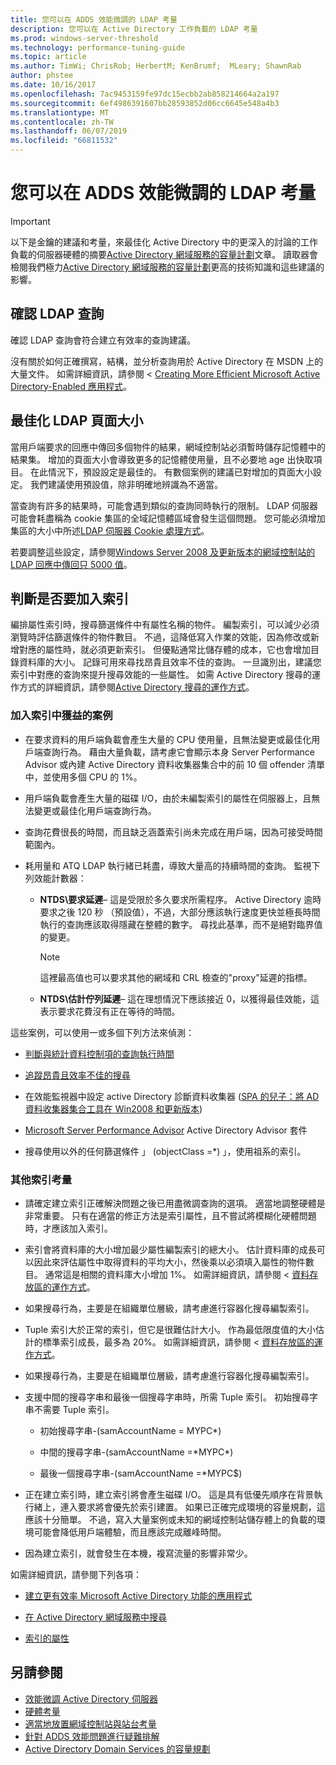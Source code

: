 ```yaml
---
title: 您可以在 ADDS 效能微調的 LDAP 考量
description: 您可以在 Active Directory 工作負載的 LDAP 考量
ms.prod: windows-server-threshold
ms.technology: performance-tuning-guide
ms.topic: article
ms.author: TimWi; ChrisRob; HerbertM; KenBrumf;  MLeary; ShawnRab
author: phstee
ms.date: 10/16/2017
ms.openlocfilehash: 7ac9453159fe97dc15ecbb2ab858214664a2a197
ms.sourcegitcommit: 6ef4986391607bb28593852d06cc6645e548a4b3
ms.translationtype: MT
ms.contentlocale: zh-TW
ms.lasthandoff: 06/07/2019
ms.locfileid: "66811532"
---
```

# <a name="ldap-considerations-in-adds-performance-tuning"></a>您可以在 ADDS 效能微調的 LDAP 考量

> [!IMPORTANT]
> 以下是金鑰的建議和考量，來最佳化 Active Directory 中的更深入的討論的工作負載的伺服器硬體的摘要[Active Directory 網域服務的容量計劃](https://go.microsoft.com/fwlink/?LinkId=324566)文章。 讀取器會檢閱我們極力[Active Directory 網域服務的容量計劃](https://go.microsoft.com/fwlink/?LinkId=324566)更高的技術知識和這些建議的影響。

## <a name="verify-ldap-queries"></a>確認 LDAP 查詢

確認 LDAP 查詢會符合建立有效率的查詢建議。

沒有關於如何正確撰寫，結構，並分析查詢用於 Active Directory 在 MSDN 上的大量文件。 如需詳細資訊，請參閱 < [Creating More Efficient Microsoft Active Directory-Enabled 應用程式](https://msdn.microsoft.com/library/ms808539.aspx)。

## <a name="optimize-ldap-page-sizes"></a>最佳化 LDAP 頁面大小

當用戶端要求的回應中傳回多個物件的結果，網域控制站必須暫時儲存記憶體中的結果集。 增加的頁面大小會導致更多的記憶體使用量，且不必要地 age 出快取項目。 在此情況下，預設設定是最佳的。 有數個案例的建議已對增加的頁面大小設定。 我們建議使用預設值，除非明確地辨識為不適當。

當查詢有許多的結果時，可能會遇到類似的查詢同時執行的限制。  LDAP 伺服器可能會耗盡稱為 cookie 集區的全域記憶體區域會發生這個問題。  您可能必須增加集區的大小中所述[LDAP 伺服器 Cookie 處理方式](https://technet.microsoft.com/windows-server-docs/identity/ad-ds/manage/how-ldap-server-cookies-are-handled)。

若要調整這些設定，請參閱[Windows Server 2008 及更新版本的網域控制站的 LDAP 回應中傳回只 5000 值](https://support.microsoft.com/kb/2009267)。

## <a name="determine-whether-to-add-indices"></a>判斷是否要加入索引

編排屬性索引時，搜尋篩選條件中有屬性名稱的物件。 編製索引，可以減少必須瀏覽時評估篩選條件的物件數目。 不過，這降低寫入作業的效能，因為修改或新增對應的屬性時，就必須更新索引。 但優點通常比儲存體的成本，它也會增加目錄資料庫的大小。 記錄可用來尋找昂貴且效率不佳的查詢。 一旦識別出，建議您索引中對應的查詢來提升搜尋效能的一些屬性。 如需 Active Directory 搜尋的運作方式的詳細資訊，請參閱[Active Directory 搜尋的運作方式](https://technet.microsoft.com/library/cc755809.aspx)。

### <a name="scenarios-that-benefit-in-adding-indices"></a>加入索引中獲益的案例

-   在要求資料的用戶端負載會產生大量的 CPU 使用量，且無法變更或最佳化用戶端查詢行為。 藉由大量負載，請考慮它會顯示本身 Server Performance Advisor 或內建 Active Directory 資料收集器集合中的前 10 個 offender 清單中，並使用多個 CPU 的 1%。

-   用戶端負載會產生大量的磁碟 I/O，由於未編製索引的屬性在伺服器上，且無法變更或最佳化用戶端查詢行為。

-   查詢花費很長的時間，而且缺乏涵蓋索引尚未完成在用戶端，因為可接受時間範圍內。

- 耗用量和 ATQ LDAP 執行緒已耗盡，導致大量高的持續時間的查詢。 監視下列效能計數器：

    - **NTDS\\要求延遲**– 這是受限於多久要求所需程序。 Active Directory 逾時要求之後 120 秒 （預設值），不過，大部分應該執行速度更快並極長時間執行的查詢應該取得隱藏在整體的數字。 尋找此基準，而不是絕對臨界值的變更。

        > [!NOTE]
        > 這裡最高值也可以要求其他的網域和 CRL 檢查的"proxy"延遲的指標。

    - **NTDS\\估計佇列延遲**– 這在理想情況下應該接近 0，以獲得最佳效能，這表示要求花費沒有正在等待的時間。

這些案例，可以使用一或多個下列方法來偵測：

-   [判斷與統計資料控制項的查詢執行時間](https://msdn.microsoft.com/library/ms808539.aspx)

-   [追蹤昂貴且效率不佳的搜尋](https://msdn.microsoft.com/library/ms808539.aspx)

-   在效能監視器中設定 active Directory 診斷資料收集器 ([SPA 的兒子：將 AD 資料收集器集合工具在 Win2008 和更新版本](http://blogs.technet.com/b/askds/archive/2010/06/08/son-of-spa-ad-data-collector-sets-in-win2008-and-beyond.aspx))

-   [Microsoft Server Performance Advisor](../../../server-performance-advisor/microsoft-server-performance-advisor.md) Active Directory Advisor 套件

-   搜尋使用以外的任何篩選條件 」 (objectClass =\*) 」，使用祖系的索引。

### <a name="other-index-considerations"></a>其他索引考量

-   請確定建立索引正確解決問題之後已用盡微調查詢的選項。 適當地調整硬體是非常重要。 只有在適當的修正方法是索引屬性，且不嘗試將模糊化硬體問題時，才應該加入索引。

-   索引會將資料庫的大小增加最少屬性編製索引的總大小。 估計資料庫的成長可以因此來評估屬性中取得資料的平均大小，然後乘以必須填入屬性的物件數目。 通常這是相關的資料庫大小增加 1%。 如需詳細資訊，請參閱 <<c0> [ 資料存放區的運作方式](https://technet.microsoft.com/library/cc772829.aspx)。

-   如果搜尋行為，主要是在組織單位層級，請考慮進行容器化搜尋編製索引。

-   Tuple 索引大於正常的索引，但它是很難估計大小。 作為最低限度值的大小估計的標準索引成長，最多為 20%。 如需詳細資訊，請參閱 <<c0> [ 資料存放區的運作方式](https://technet.microsoft.com/library/cc772829.aspx)。

-   如果搜尋行為，主要是在組織單位層級，請考慮進行容器化搜尋編製索引。

-   支援中間的搜尋字串和最後一個搜尋字串時，所需 Tuple 索引。 初始搜尋字串不需要 Tuple 索引。

    -   初始搜尋字串-(samAccountName = MYPC\*)

    -   中間的搜尋字串-(samAccountName =\*MYPC\*)

    -   最後一個搜尋字串-(samAccountName =\*MYPC$)

-   正在建立索引時，建立索引將會產生磁碟 I/O。 這是具有低優先順序在背景執行緒上，連入要求將會優先於索引建置。 如果已正確完成環境的容量規劃，這應該十分簡單。 不過，寫入大量案例或未知的網域控制站儲存體上的負載的環境可能會降低用戶端體驗，而且應該完成離峰時間。

-   因為建立索引，就會發生在本機，複寫流量的影響非常少。

如需詳細資訊，請參閱下列各項：

-   [建立更有效率 Microsoft Active Directory 功能的應用程式](https://msdn.microsoft.com/library/ms808539.aspx)

-   [在 Active Directory 網域服務中搜尋](https://msdn.microsoft.com/library/aa746427.aspx)

-   [索引的屬性](https://msdn.microsoft.com/library/windows/desktop/ms677112.aspx)

## <a name="see-also"></a>另請參閱

- [效能微調 Active Directory 伺服器](index.md)
- [硬體考量](hardware-considerations.md)
- [適當地放置網域控制站與站台考量](site-definition-considerations.md)
- [針對 ADDS 效能問題進行疑難排解](troubleshoot.md) 
- [Active Directory Domain Services 的容量規劃](https://go.microsoft.com/fwlink/?LinkId=324566)